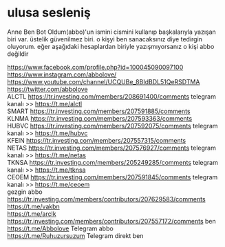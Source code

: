 # ulusa sesleniş

Anne Ben Bot Oldum(abbo)'un ismini cismini kullanıp başkalarıyla yazışan biri var. üstelik güvenilmez biri. o kişyi ben sanacaksınız diye tedirgin oluyorum. eğer aşağıdaki hesaplardan biriyle yazışmıyorsanız o kişi abbo değildir

https://www.facebook.com/profile.php?id=100045090097100 \
https://www.instagram.com/abbolove/ \
https://www.youtube.com/channel/UCQUBe_8BIdBDL51QeRSDTMA \
https://twitter.com/abbolove \
ALCTL https://tr.investing.com/members/208691400/comments telegram kanalı >> https://t.me/alctl \
SMART https://tr.investing.com/members/207591885/comments \
KLNMA https://tr.investing.com/members/207593363/comments \
HUBVC https://tr.investing.com/members/207592075/comments telegram kanalı >> https://t.me/hubvc \
KFEIN https://tr.investing.com/members/207557315/comments \
NETAS https://tr.investing.com/members/207576927/comments telegram kanalı >> https://t.me/netas \
TKNSA https://tr.investing.com/members/205249285/comments telegram kanalı >> https://t.me/tknsa \
CEOEM https://tr.investing.com/members/207591845/comments telegram kanalı >> https://t.me/ceoem \
gezgin abbo https://tr.investing.com/members/contributors/207629583/comments \
https://t.me/vakbn \
https://t.me/arclk \
https://tr.investing.com/members/contributors/207557172/comments  ben \
https://t.me/Abbolove Telegram abbo \
https://t.me/Ruhuzursuzum Telegram direkt ben
